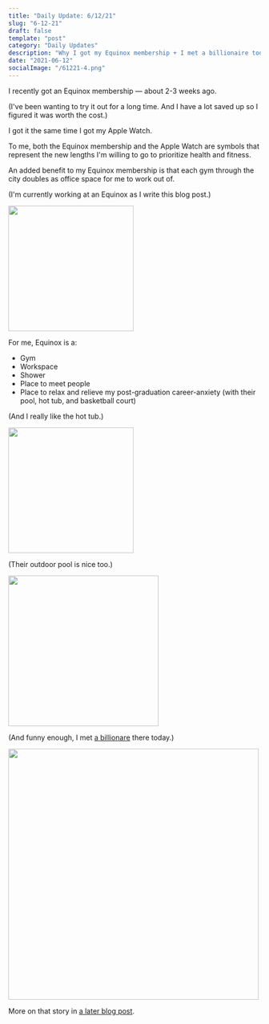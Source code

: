 ```yaml
---
title: "Daily Update: 6/12/21"
slug: "6-12-21"
draft: false
template: "post"
category: "Daily Updates"
description: "Why I got my Equinox membership + I met a billionaire today."
date: "2021-06-12"
socialImage: "/61221-4.png"
---
```


I recently got an Equinox membership — about 2-3 weeks ago.

(I've been wanting to try it out for a long time. And I have a lot saved up so I figured it was worth the cost.)

I got it the same time I got my Apple Watch.

To me, both the Equinox membership and the Apple Watch are symbols that represent the new lengths I'm willing to go to prioritize health and fitness.

An added benefit to my Equinox membership is that each gym through the city doubles as office space for me to work out of.

(I'm currently working at an Equinox as I write this blog post.)

<img src="/61221-1.png" alt="" border="0" width="250">

For me, Equinox is a:

- Gym
- Workspace
- Shower
- Place to meet people
- Place to relax and relieve my post-graduation career-anxiety (with their pool, hot tub, and basketball court)

(And I really like the hot tub.)

<img src="/61221-2.png" alt="" border="0" width="250">

(Their outdoor pool is nice too.)

<img src="/61221-3.png" alt="" border="0" width="300">

(And funny enough, I met [a billionare](https://www.theverge.com/22298001/luminar-austin-russel-ceo-interview-self-driving-cars) there today.)

<img src="https://res.cloudinary.com/antdke/image/upload/v1623601477/billionaire_wr9jn4.png" alt="" border="0" width="500">

More on that story in [a later blog post](https://antdke.co/posts/austin-russell).

<br />
